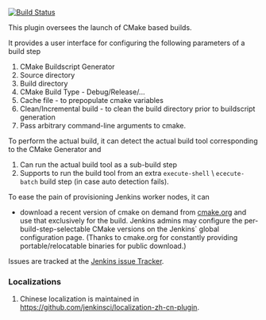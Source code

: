[![Build Status](https://jenkins.ci.cloudbees.com/buildStatus/icon?job=plugins/cmakebuilder-plugin)](https://jenkins.ci.cloudbees.com/job/plugins/job/cmakebuilder-plugin/)

This plugin oversees the launch of CMake based builds.

It provides a user interface for configuring the following parameters of a build step

1. CMake Buildscript Generator
2. Source directory
3. Build directory
4. CMake Build Type - Debug/Release/...
5. Cache file - to prepopulate cmake variables
6. Clean/Incremental build - to clean the build directory prior to buildscript generation
7. Pass arbitrary command-line arguments to cmake.

To perform the actual build, it can detect the actual build tool corresponding to the CMake Generator and

1. Can run the actual build tool as a sub-build step
2. Supports to run the build tool from an extra ```execute-shell``` \ ```ececute-batch``` build step (in case auto detection fails).

To ease the pain of provisioning Jenkins worker nodes, it can

- download a recent version of cmake on demand from [cmake.org](https://cmake.org/files/) and use that exclusively for the build.
Jenkins admins may configure the per-build-step-selectable CMake versions on the Jenkins` global configuration page. (Thanks to cmake.org for constantly providing portable/relocatable binaries for public download.)

Issues are tracked at the [Jenkins issue Tracker](https://issues.jenkins-ci.org/issues/?jql=component%20%3D%20cmakebuilder-plugin).

### Localizations
1. Chinese localization is maintained in https://github.com/jenkinsci/localization-zh-cn-plugin.

